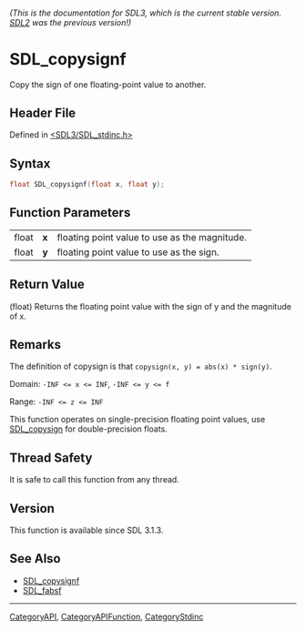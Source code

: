 ###### (This is the documentation for SDL3, which is the current stable version. [SDL2](https://wiki.libsdl.org/SDL2/) was the previous version!)
# SDL_copysignf

Copy the sign of one floating-point value to another.

## Header File

Defined in [<SDL3/SDL_stdinc.h>](https://github.com/libsdl-org/SDL/blob/main/include/SDL3/SDL_stdinc.h)

## Syntax

```c
float SDL_copysignf(float x, float y);
```

## Function Parameters

|       |       |                                               |
| ----- | ----- | --------------------------------------------- |
| float | **x** | floating point value to use as the magnitude. |
| float | **y** | floating point value to use as the sign.      |

## Return Value

(float) Returns the floating point value with the sign of y and the
magnitude of x.

## Remarks

The definition of copysign is that ``copysign(x, y) = abs(x) * sign(y)``.

Domain: `-INF <= x <= INF`, ``-INF <= y <= f``

Range: `-INF <= z <= INF`

This function operates on single-precision floating point values, use
[SDL_copysign](SDL_copysign) for double-precision floats.

## Thread Safety

It is safe to call this function from any thread.

## Version

This function is available since SDL 3.1.3.

## See Also

- [SDL_copysignf](SDL_copysignf)
- [SDL_fabsf](SDL_fabsf)

----
[CategoryAPI](CategoryAPI), [CategoryAPIFunction](CategoryAPIFunction), [CategoryStdinc](CategoryStdinc)

